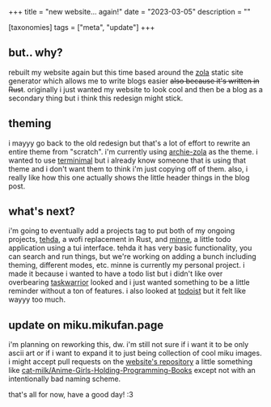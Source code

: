 +++
title = "new website... again!"
date = "2023-03-05"
description = ""

[taxonomies]
tags = ["meta", "update"]
+++

## but.. why?
rebuilt my website again but this time based around the [zola](https://github.com/getzola/zola) static site generator which allows me to write blogs easier ~~also because it's written in Rust~~. originally i just wanted my website to look cool and then be a blog as a secondary thing but i think this redesign might stick.

## theming
i mayyy go back to the old redesign but that's a lot of effort to rewrite an entire theme from "scratch". i'm currently using [archie-zola](https://github.com/XXXMrG/archie-zola) as the theme. i wanted to use [terminimal](https://github.com/pawroman/zola-theme-terminimal) but i already know someone that is using that theme and i don't want them to think i'm just copying off of them. also, i really like how this one actually shows the little header things in the blog post.

## what's next?
i'm going to eventually add a projects tag to put both of my ongoing projects, [tehda](https://github.com/nyadiia/tehda), a wofi replacement in Rust, and [minne](https://github.com/nyadiia/minne), a little todo application using a tui interface. tehda
it has very basic functionality, you can search and run things, but we're working on adding a bunch including theming, different modes, etc. minne is currently my personal project. i made it because i wanted to have a todo list but i didn't like over overbearing [taskwarrior](https://taskwarrior.org/) looked and i just wanted something to be a little reminder without a ton of features. i also looked at [todoist](https://todoist.com/) but it felt like wayyy too much.

## update on miku.mikufan.page
i'm planning on reworking this, dw. i'm still not sure if i want it to be only ascii art or if i want to expand it to just being collection of cool miku images. i might accept pull requests on the [website's repository](https://github.com/nyadiia/mikufan.page) a little something like [cat-milk/Anime-Girls-Holding-Programming-Books](https://github.com/cat-milk/Anime-Girls-Holding-Programming-Books) except not with an intentionally bad naming scheme.  
  
that's all for now, have a good day! :3